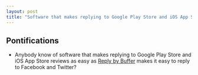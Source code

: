 ```yaml
---
layout: post
title: "Software that makes replying to Google Play Store and iOS App Store reviews as easy as Reply by Buffer makes it easy to reply to Facebook and Twitter?"
---
```


## Pontifications

* Anybody know of software that makes replying to Google Play Store and iOS App Store reviews as easy as [Reply by Buffer](https://buffer.com/reply/) makes it easy to reply to Facebook and Twitter?